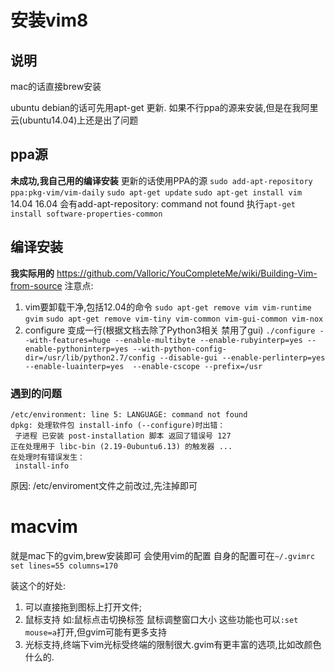 # 安装vim8

## 说明
mac的话直接brew安装

ubuntu debian的话可先用apt-get 更新.
如果不行ppa的源来安装,但是在我阿里云(ubuntu14.04)上还是出了问题

## ppa源
**未成功,我自己用的编译安装**
更新的话使用PPA的源
`sudo add-apt-repository ppa:pkg-vim/vim-daily`
`sudo apt-get update`
`sudo apt-get install vim`
14.04 16.04 会有add-apt-repository: command not found
执行`apt-get install software-properties-common`




## 编译安装
**我实际用的**
https://github.com/Valloric/YouCompleteMe/wiki/Building-Vim-from-source
注意点:
1. vim要卸载干净,包括12.04的命令
`sudo apt-get remove vim vim-runtime gvim`
`sudo apt-get remove vim-tiny vim-common vim-gui-common vim-nox`
2. configure 变成一行(根据文档去除了Python3相关 禁用了gui) 
`./configure --with-features=huge --enable-multibyte --enable-rubyinterp=yes --enable-pythoninterp=yes --with-python-config-dir=/usr/lib/python2.7/config --disable-gui --enable-perlinterp=yes --enable-luainterp=yes  --enable-cscope --prefix=/usr`

### 遇到的问题

```
/etc/environment: line 5: LANGUAGE: command not found
dpkg: 处理软件包 install-info (--configure)时出错：
 子进程 已安装 post-installation 脚本 返回了错误号 127
正在处理用于 libc-bin (2.19-0ubuntu6.13) 的触发器 ...
在处理时有错误发生：
 install-info
```
原因: /etc/enviroment文件之前改过,先注掉即可


# macvim
就是mac下的gvim,brew安装即可
会使用vim的配置  自身的配置可在`~/.gvimrc`
`set lines=55 columns=170`

装这个的好处:
1. 可以直接拖到图标上打开文件;
2. 鼠标支持 如:鼠标点击切换标签 鼠标调整窗口大小
这些功能也可以`:set mouse=a`打开,但gvim可能有更多支持
3. 光标支持,终端下vim光标受终端的限制很大.gvim有更丰富的选项,比如改颜色什么的.
